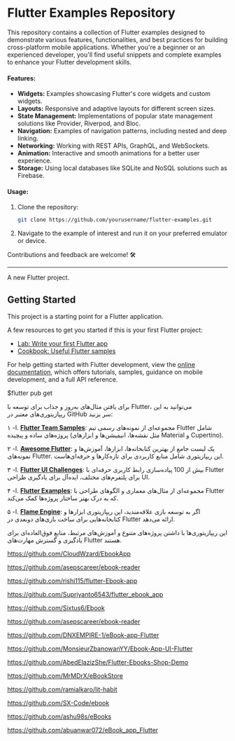 # Flutter Examples Repository  
This repository contains a collection of Flutter examples designed to demonstrate various features, functionalities, and best practices for building cross-platform mobile applications. Whether you're a beginner or an experienced developer, you'll find useful snippets and complete examples to enhance your Flutter development skills.

#### Features:
- **Widgets:** Examples showcasing Flutter's core widgets and custom widgets.
- **Layouts:** Responsive and adaptive layouts for different screen sizes.
- **State Management:** Implementations of popular state management solutions like Provider, Riverpod, and Bloc.
- **Navigation:** Examples of navigation patterns, including nested and deep linking.
- **Networking:** Working with REST APIs, GraphQL, and WebSockets.
- **Animation:** Interactive and smooth animations for a better user experience.
- **Storage:** Using local databases like SQLite and NoSQL solutions such as Firebase.

#### Usage:
1. Clone the repository:  
   ```bash
   git clone https://github.com/yourusername/flutter-examples.git
   ```  
2. Navigate to the example of interest and run it on your preferred emulator or device.

Contributions and feedback are welcome! 🛠️  

--- 

A new Flutter project.

## Getting Started

This project is a starting point for a Flutter application.

A few resources to get you started if this is your first Flutter project:

- [Lab: Write your first Flutter app](https://docs.flutter.dev/get-started/codelab)
- [Cookbook: Useful Flutter samples](https://docs.flutter.dev/cookbook)

For help getting started with Flutter development, view the
[online documentation](https://docs.flutter.dev/), which offers tutorials,
samples, guidance on mobile development, and a full API reference.


$flutter pub get



برای یافتن مثال‌های به‌روز و جذاب برای توسعه با Flutter، می‌توانید به این ریپازیتوری‌های معتبر در GitHub سر بزنید:

ا- ۱. **[Flutter Team Samples](https://github.com/flutter/samples)**: مجموعه‌ای از نمونه‌های رسمی تیم Flutter شامل پروژه‌های ساده و پیچیده (مثل نقشه‌ها، انیمیشن‌ها و ابزارهای Material و Cupertino).

ا- ٢. **[Awesome Flutter](https://github.com/Solido/awesome-flutter)**: یک لیست جامع از بهترین کتابخانه‌ها، ابزارها، آموزش‌ها و نمونه‌های Flutter. این ریپازیتوری شامل منابع کاربردی برای تازه‌کارها و حرفه‌ای‌هاست.

ا- ٣. **[Flutter UI Challenges](https://github.com/lohanidamodar/flutter_ui_challenges)**: بیش از 100 پیاده‌سازی رابط کاربری حرفه‌ای با Flutter برای پلتفرم‌های مختلف، ایده‌آل برای یادگیری طراحی UI.

ا- ۴. **[Flutter Examples](https://github.com/brianegan/flutter_architecture_samples)**: مجموعه‌ای از مثال‌های معماری و الگوهای طراحی با Flutter که به درک بهتر ساختار پروژه‌ها کمک می‌کند.

ا- ۵. **[Flame Engine](https://github.com/flame-engine/flame)**: اگر به توسعه بازی علاقه‌مندید، این ریپازیتوری ابزارها و کتابخانه‌هایی برای ساخت بازی‌های دوبعدی در Flutter ارائه می‌دهد.

این ریپازیتوری‌ها با داشتن پروژه‌های متنوع و آموزش‌های مرتبط، منابع فوق‌العاده‌ای برای یادگیری و گسترش مهارت‌های Flutter هستند.




https://github.com/CloudWzard/EbookApp

https://github.com/asepscareer/ebook-reader

https://github.com/rishi115/flutter-Ebook-app

https://github.com/Supriyanto6543/flutter_ebook_app

https://github.com/Sixtus6/Ebook

https://github.com/asepscareer/ebook-reader

https://github.com/DNXEMPIRE-1/eBook-app-Flutter

https://github.com/MonsieurZbanowanYY/Ebook-App-UI-Flutter

https://github.com/AbedElazizShe/Flutter-Ebooks-Shop-Demo

https://github.com/MrMDrX/eBookStore

https://github.com/ramialkaro/lit-habit

https://github.com/SX-Code/ebook

https://github.com/ashu98s/eBooks

https://github.com/abuanwar072/eBook_app_Flutter
